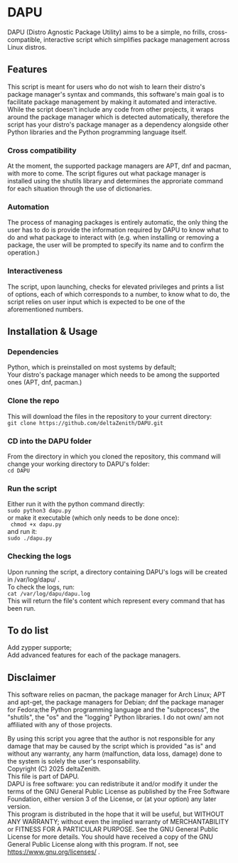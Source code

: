 # DAPU
DAPU (Distro Agnostic Package Utility) aims to be a simple, no frills, cross-compatible, interactive script which simplifies package management across Linux distros.

## Features
This script is meant for users who do not wish to learn their distro's package manager's syntax and commands, this software's main goal is to facilitate package management by making it automated and interactive. While the script doesn't include any code from other projects, it wraps around the package manager which is detected automatically, therefore the script has your distro's package manager as a dependency alongside other Python libraries and the Python programming language itself.

### Cross compatibility
At the moment, the supported package managers are APT, dnf and pacman, with more to come. The script figures out what package manager is installed using the shutils library and determines the approriate command for each situation through the use of dictionaries.

### Automation
The process of managing packages is entirely automatic, the only thing the user has to do is provide the information required by DAPU to know what to do and what package to interact with (e.g. when installing or removing a package, the user will be prompted to specify its name and to confirm the operation.)

### Interactiveness
The script, upon launching, checks for elevated privileges and prints a list of options, each of which corresponds to a number, to know what to do, the script relies on user input which is expected to be one of the aforementioned numbers.

## Installation & Usage
### Dependencies
Python, which is preinstalled on most systems by default;  
Your distro's package manager which needs to be among the supported ones (APT, dnf, pacman.)
### Clone the repo
This will download the files in the repository to your current directory:  
``git clone https://github.com/deltaZenith/DAPU.git``  
### CD into the DAPU folder
From the directory in which you cloned the repository, this command will change your working directory to DAPU's folder:  
``cd DAPU``  
### Run the script
Either run it with the python command directly:  
``sudo python3 dapu.py``  
or make it executable (which only needs to be done once):  
`` chmod +x dapu.py``   
and run it:  
``sudo ./dapu.py``
### Checking the logs
Upon running the script, a directory containing DAPU's logs will be created in /var/log/dapu/ .  
To check the logs, run:  
``cat /var/log/dapu/dapu.log``  
This will return the file's content which represent every command that has been run.

## To do list
Add zypper supporte;  
Add advanced features for each of the package managers.

## Disclaimer
This software relies on pacman, the package manager for Arch Linux; APT and apt-get, the package managers for Debian; dnf the package manager for Fedora;the Python programming language and the "subprocess", the "shutils", the "os" and the "logging" Python libraries.
I do not own/ am not affiliated with any of those projects.  

By using this script you agree that the author is not responsible for any damage that may be caused by the script which is provided "as is" and without any warranty, any harm (malfunction, data loss, damage) done to the system is solely the user's responsability.  
Copyright (C) 2025 deltaZenith.  
This file is part of DAPU.  
DAPU is free software: you can redistribute it and/or modify it under the terms of the GNU General Public License as published by the Free Software Foundation, either version 3 of the License, or (at your option) any later version.  
This program is distributed in the hope that it will be useful, but WITHOUT ANY WARRANTY; without even the implied warranty of MERCHANTABILITY or FITNESS FOR A PARTICULAR PURPOSE. See the GNU General Public License for more details. You should have received a copy of the GNU General Public License along with this program. If not, see <https://www.gnu.org/licenses/> .
